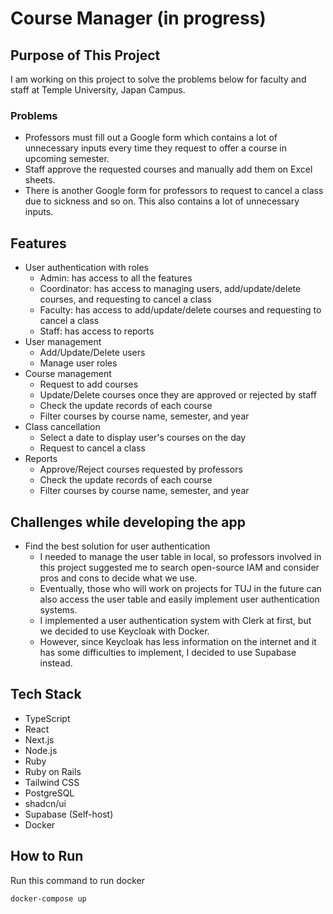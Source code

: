# Course Manager (in progress)

## Purpose of This Project

I am working on this project to solve the problems below for faculty and staff at Temple University, Japan Campus.

### Problems

- Professors must fill out a Google form which contains a lot of unnecessary inputs every time they request to offer a course in upcoming semester.
- Staff approve the requested courses and manually add them on Excel sheets.
- There is another Google form for professors to request to cancel a class due to sickness and so on. This also contains a lot of unnecessary inputs.

## Features

- User authentication with roles
  - Admin: has access to all the features
  - Coordinator: has access to managing users, add/update/delete courses, and requesting to cancel a class
  - Faculty: has access to add/update/delete courses and requesting to cancel a class
  - Staff: has access to reports
- User management
  - Add/Update/Delete users
  - Manage user roles
- Course management
  - Request to add courses
  - Update/Delete courses once they are approved or rejected by staff
  - Check the update records of each course
  - Filter courses by course name, semester, and year
- Class cancellation
  - Select a date to display user's courses on the day
  - Request to cancel a class
- Reports
  - Approve/Reject courses requested by professors
  - Check the update records of each course
  - Filter courses by course name, semester, and year

## Challenges while developing the app

- Find the best solution for user authentication
  - I needed to manage the user table in local, so professors involved in this project suggested me to search open-source IAM and consider pros and cons to decide what we use.
  - Eventually, those who will work on projects for TUJ in the future can also access the user table and easily implement user authentication systems.
  - I implemented a user authentication system with Clerk at first, but we decided to use Keycloak with Docker.
  - However, since Keycloak has less information on the internet and it has some difficulties to implement, I decided to use Supabase instead.

## Tech Stack

- TypeScript
- React
- Next.js
- Node.js
- Ruby
- Ruby on Rails
- Tailwind CSS
- PostgreSQL
- shadcn/ui
- Supabase (Self-host)
- Docker

## How to Run

Run this command to run docker

```
docker-compose up
```
